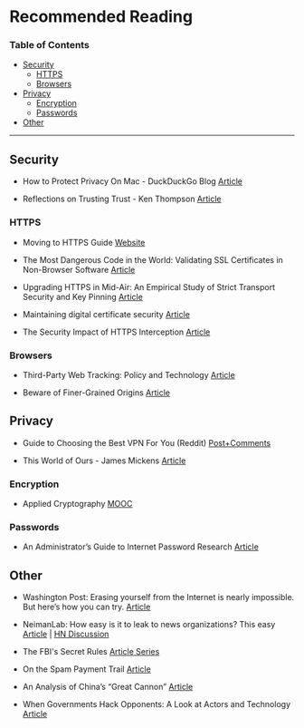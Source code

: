 # Recommended Reading

### Table of Contents
- [Security](#security)
  - [HTTPS](#https)
  - [Browsers](#browsers)
- [Privacy](#privacy)
  - [Encryption](#encryption)
  - [Passwords](#passwords)
- [Other](#other)

<hr>

## Security
* How to Protect Privacy On Mac - DuckDuckGo Blog [Article](https://spreadprivacy.com/mac-privacy-tips-13395592a9b4)

* Reflections on Trusting Trust - Ken Thompson [Article](http://cm.bell-labs.co/who/ken/trust.html)

### HTTPS
* Moving to HTTPS Guide [Website](https://movingtohttps.com/)

* The Most Dangerous Code in the World: Validating SSL Certificates in Non-Browser Software [Article](https://www.cs.utexas.edu/~shmat/shmat_ccs12.pdf)

* Upgrading HTTPS in Mid-Air: An Empirical Study of Strict Transport Security and Key Pinning [Article](https://www.internetsociety.org/sites/default/files/Upgrading%20HTTPS%20in%20Mid-Air-%20An%20Empirical%20Study%20of%20Strict%20Transport%20Security%20and%20Key%20Pinning.pdf)

* Maintaining digital certificate security [Article](https://security.googleblog.com/2015/03/maintaining-digital-certificate-security.html)

* The Security Impact of HTTPS Interception [Article](https://zakird.com/papers/https_interception.pdf)

### Browsers
* Third-Party Web Tracking: Policy and Technology [Article](https://cyberlaw.stanford.edu/files/publication/files/trackingsurvey12.pdf)

* Beware of Finer-Grained Origins [Article](http://seclab.stanford.edu/websec/origins/fgo.pdf)

## Privacy
* Guide to Choosing the Best VPN For You (Reddit) [Post+Comments](https://www.reddit.com/r/privacytoolsIO/comments/4ihtdj/that_one_privacy_guys_guide_to_choosing_the_best/)

* This World of Ours - James Mickens [Article](https://www.usenix.org/system/files/1401_08-12_mickens.pdf)

### Encryption
* Applied Cryptography [MOOC](https://www.udacity.com/course/applied-cryptography--cs387)

### Passwords
* An Administrator’s Guide to Internet Password Research [Article](https://www.usenix.org/system/files/conference/lisa14/lisa14-paper-florencio.pdf)

## Other
* Washington Post: Erasing yourself from the Internet is nearly impossible. But here’s how you can try. [Article](https://www.washingtonpost.com/news/the-intersect/wp/2017/02/10/erasing-yourself-from-the-internet-is-nearly-impossible-but-heres-how-you-can-try/?utm_term=.22aa3a27ac4f)

* NeimanLab: How easy is it to leak to news organizations? This easy [Article](http://www.niemanlab.org/2017/01/how-easy-is-it-to-securely-leak-information-to-some-of-americas-top-news-organizations-this-easy/) | [HN Discussion](https://news.ycombinator.com/item?id=13500425)

* The FBI's Secret Rules [Article Series](https://theintercept.com/series/the-fbis-secret-rules/)

* On the Spam Payment Trail [Article](https://cseweb.ucsd.edu/~savage/papers/LoginInterview11.pdf)

* An Analysis of China’s “Great Cannon” [Article](https://www.usenix.org/system/files/conference/foci15/foci15-paper-marczak.pdf)

* When Governments Hack Opponents: A Look at Actors and Technology [Article](https://www.usenix.org/system/files/conference/usenixsecurity14/sec14-paper-marczak.pdf)
